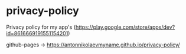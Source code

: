 # privacy-policy
Privacy policy for my app's (https://play.google.com/store/apps/dev?id=8616669191551154201)

github-pages -> https://antonnikolaevmyname.github.io/privacy-policy/
